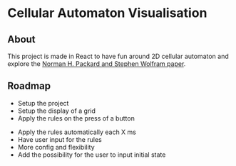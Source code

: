 # Cellular Automaton Visualisation

## About

This project is made in React to have fun around 2D cellular automaton and explore the [Norman H. Packard and Stephen Wolfram paper](http://brainmaps.org/pdf/ca3.pdf).

## Roadmap

- Setup the project
- Setup the display of a grid
- Apply the rules on the press of a button

* Apply the rules automatically each X ms
* Have user input for the rules
* More config and flexibility
* Add the possibility for the user to input initial state
